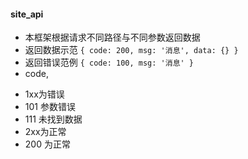 #### site_api

* 本框架根据请求不同路径与不同参数返回数据
 * 返回数据示范
`
  {
    code: 200,
    msg: '消息',
    data: {}
  }
`
* 返回错误范例
`
  {
    code: 100,
    msg: '消息'
  }
`
* code,
 - 1xx为错误
  - 101 参数错误
  - 111 未找到数据
 - 2xx为正常
  - 200 为正常
